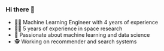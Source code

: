 ### Hi there 👋

- 🧑‍💻 Machine Learning Engineer with 4 years of experience
- 🧑‍💻 5 years of experience in space research
- 🤖 Passionate about machine learning and data science
- 🕵️ Working on recommender and search systems

<!--
**ermakovvova/ermakovvova** is a ✨ _special_ ✨ repository because its `README.md` (this file) appears on your GitHub profile.

Here are some ideas to get you started:

- 🔭 I’m currently working on ...
- 🌱 I’m currently learning ...
- 👯 I’m looking to collaborate on ...
- 🤔 I’m looking for help with ...
- 💬 Ask me about ...
- 📫 How to reach me: ...
- 😄 Pronouns: ...
- ⚡ Fun fact: ...

https://github-readme-stats.vercel.app/api/top-langs/?username=ermakovvova&layout=pie

https://github-readme-stats.vercel.app/api?username=ermakovvova

-->

